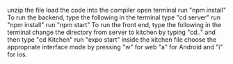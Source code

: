 unzip the file
load the code into the compiler
open terminal 
run "npm install"
To run the backend, type the following in the terminal
type "cd server"
run "npm install"
run "npm start"
To run the front end, type the following in the terminal
change the directory from server to kitchen by typing "cd.." and then type "cd Kitchen"
run "expo start" inside the kitchen file
choose the appropriate interface mode by pressing "w" for web "a" for Android and "i" for ios.
